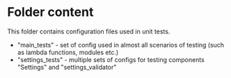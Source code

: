 # Folder content

This folder contains configuration files used in unit tests.


- "main_tests" - set of config used in almost all scenarios of testing (such as lambda functions, modules etc.)
- "settings_tests" - multiple sets of configs for testing components "Settings" and "settings_validator"